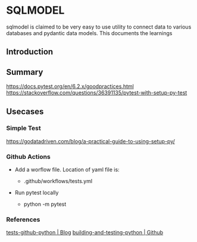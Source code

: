# SQLMODEL

sqlmodel is claimed to be very easy to use utility to connect data to various databases and pydantic data models. This documents the learnings

##	Introduction


## Summary

https://docs.pytest.org/en/6.2.x/goodpractices.html
https://stackoverflow.com/questions/36391135/pytest-with-setup-py-test


## Usecases

### Simple Test

https://godatadriven.com/blog/a-practical-guide-to-using-setup-py/

### Github Actions

- Add a worflow file. Location of yaml file is: 
    -  .github/workflows/tests.yml


- Run pytest locally
    - python -m pytest

### References

[tests-github-python | Blog](https://blog.deepjyoti30.dev/tests-github-python)
[building-and-testing-python | Github](https://docs.github.com/en/actions/automating-builds-and-tests/building-and-testing-python)
